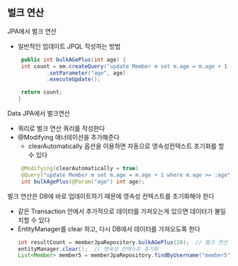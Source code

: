 ## 벌크 연산
JPA에서 벌크 연산
- 일반적인 업데이트 JPQL 작성하는 방법
   ~~~java
    public int bulkAGePlus(int age) {
    int count = em.createQuery("update Member m set m.age = m.age + 1 where m.age >= :age")
            .setParameter("age", age)
            .executeUpdate();

    return count;
   }
   ~~~

Data JPA에서 벌크연산
- 쿼리로 벌크 연산 쿼리를 작성한다
- @Modifying 애너테이션을 추가해준다
   - clearAutomatically 옵션을 이용하면 자동으로 영속성컨텍스트 초기화를 할 수 있다
   ~~~java
    @Modifying(clearAutomatically = true)
    @Query("update Member m set m.age = m.age + 1 where m.age >= :age")
    int bulkAgePlus(@Param("age") int age);
   ~~~


벌크 연산은 DB에 바로 업데이트하기 때문에 영속성 컨텍스트를 초기화해야 한다
- 같은 Transaction 안에서 추가적으로 데이터를 가져오는게 있으면 데이터가 불일치할 수 있다
- EntityManager를 clear 하고, 다시 DB에서 데이터를 가져오도록 한다
   ~~~java
   int resultCount = memberJpaRepository.bulkAGePlus(20);  // 벌크 연산 수행
   entityManager.clear();  // 연속성 컨텍스트 초기화
   List<Member> member5 = memberJpaRepository.findByUsername("member5");   // 데이터 다시 조회
   ~~~
